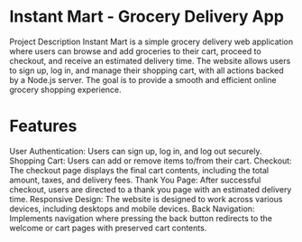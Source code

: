 # Instant Mart - Grocery Delivery App
Project Description
Instant Mart is a simple grocery delivery web application where users can browse and add groceries to their cart, proceed to checkout, and receive an estimated delivery time. The website allows users to sign up, log in, and manage their shopping cart, with all actions backed by a Node.js server. The goal is to provide a smooth and efficient online grocery shopping experience.

# Features
User Authentication: Users can sign up, log in, and log out securely.
Shopping Cart: Users can add or remove items to/from their cart.
Checkout: The checkout page displays the final cart contents, including the total amount, taxes, and delivery fees.
Thank You Page: After successful checkout, users are directed to a thank you page with an estimated delivery time.
Responsive Design: The website is designed to work across various devices, including desktops and mobile devices.
Back Navigation: Implements navigation where pressing the back button redirects to the welcome or cart pages with preserved cart contents.
